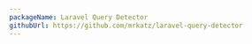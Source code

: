 ```yaml
---
packageName: Laravel Query Detector
githubUrl: https://github.com/mrkatz/laravel-query-detector
---
```

